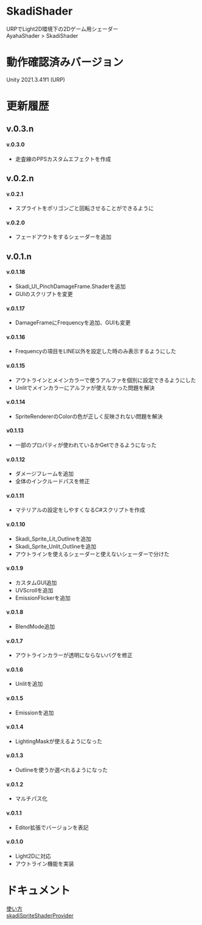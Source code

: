 # SkadiShader
URPでLight2D環境下の2Dゲーム用シェーダー<br>
AyahaShader > SkadiShader

# 動作確認済みバージョン
Unity 2021.3.41f1 (URP)

# 更新履歴
## v.0.3.n
#### v.0.3.0
* 走査線のPPSカスタムエフェクトを作成
## v.0.2.n
#### v.0.2.1
* スプライトをポリゴンごと回転させることができるように
#### v.0.2.0
* フェードアウトをするシェーダーを追加
## v.0.1.n 
#### v.0.1.18
* Skadi_UI_PinchDamageFrame.Shaderを追加
* GUIのスクリプトを変更
#### v.0.1.17
* DamageFrameにFrequencyを追加、GUIも変更
#### v.0.1.16
* Frequencyの項目をLINE以外を設定した時のみ表示するようにした
#### v.0.1.15
* アウトラインとメインカラーで使うアルファを個別に設定できるようにした
* Unlitでメインカラーにアルファが使えなかった問題を解決
#### v.0.1.14
* SpriteRendererのColorの色が正しく反映されない問題を解決
#### v0.1.13
* 一部のプロパティが使われているかGetできるようになった
#### v.0.1.12
* ダメージフレームを追加
* 全体のインクルードパスを修正
#### v.0.1.11
* マテリアルの設定をしやすくなるC#スクリプトを作成
#### v.0.1.10
* Skadi_Sprite_Lit_Outlineを追加
* Skadi_Sprite_Unlit_Outlineを追加
* アウトラインを使えるシェーダーと使えないシェーダーで分けた
#### v.0.1.9
* カスタムGUI追加
* UVScrollを追加
* EmissionFlickerを追加
#### v.0.1.8
* BlendMode追加
#### v.0.1.7
* アウトラインカラーが透明にならないバグを修正
#### v.0.1.6
* Unlitを追加
#### v.0.1.5
* Emissionを追加
#### v.0.1.4
* LightingMaskが使えるようになった
#### v.0.1.3
* Outlineを使うか選べれるようになった
#### v.0.1.2
* マルチパス化
#### v.0.1.1
* Editor拡張でバージョンを表記
#### v.0.1.0
* Light2Dに対応
* アウトライン機能を実装

# ドキュメント
[使い方](https://github.com/ayaha401/SkadiShader/blob/main/Document/manual.md)<br>
[skadiSpriteShaderProvider](https://github.com/ayaha401/SkadiShader/blob/main/Document/skadiSpriteShaderProvider.md)
